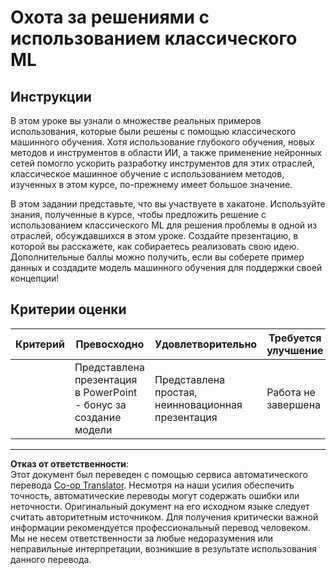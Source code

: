 <!--
CO_OP_TRANSLATOR_METADATA:
{
  "original_hash": "fdebfcd0a3f12c9e2b436ded1aa79885",
  "translation_date": "2025-08-29T21:13:54+00:00",
  "source_file": "9-Real-World/1-Applications/assignment.md",
  "language_code": "ru"
}
-->
# Охота за решениями с использованием классического ML

## Инструкции

В этом уроке вы узнали о множестве реальных примеров использования, которые были решены с помощью классического машинного обучения. Хотя использование глубокого обучения, новых методов и инструментов в области ИИ, а также применение нейронных сетей помогло ускорить разработку инструментов для этих отраслей, классическое машинное обучение с использованием методов, изученных в этом курсе, по-прежнему имеет большое значение.

В этом задании представьте, что вы участвуете в хакатоне. Используйте знания, полученные в курсе, чтобы предложить решение с использованием классического ML для решения проблемы в одной из отраслей, обсуждавшихся в этом уроке. Создайте презентацию, в которой вы расскажете, как собираетесь реализовать свою идею. Дополнительные баллы можно получить, если вы соберете пример данных и создадите модель машинного обучения для поддержки своей концепции!

## Критерии оценки

| Критерий | Превосходно                                                        | Удовлетворительно                                | Требуется улучшение    |
| -------- | ------------------------------------------------------------------ | ------------------------------------------------ | ---------------------- |
|          | Представлена презентация в PowerPoint - бонус за создание модели  | Представлена простая, неинновационная презентация | Работа не завершена    |

---

**Отказ от ответственности**:  
Этот документ был переведен с помощью сервиса автоматического перевода [Co-op Translator](https://github.com/Azure/co-op-translator). Несмотря на наши усилия обеспечить точность, автоматические переводы могут содержать ошибки или неточности. Оригинальный документ на его исходном языке следует считать авторитетным источником. Для получения критически важной информации рекомендуется профессиональный перевод человеком. Мы не несем ответственности за любые недоразумения или неправильные интерпретации, возникшие в результате использования данного перевода.